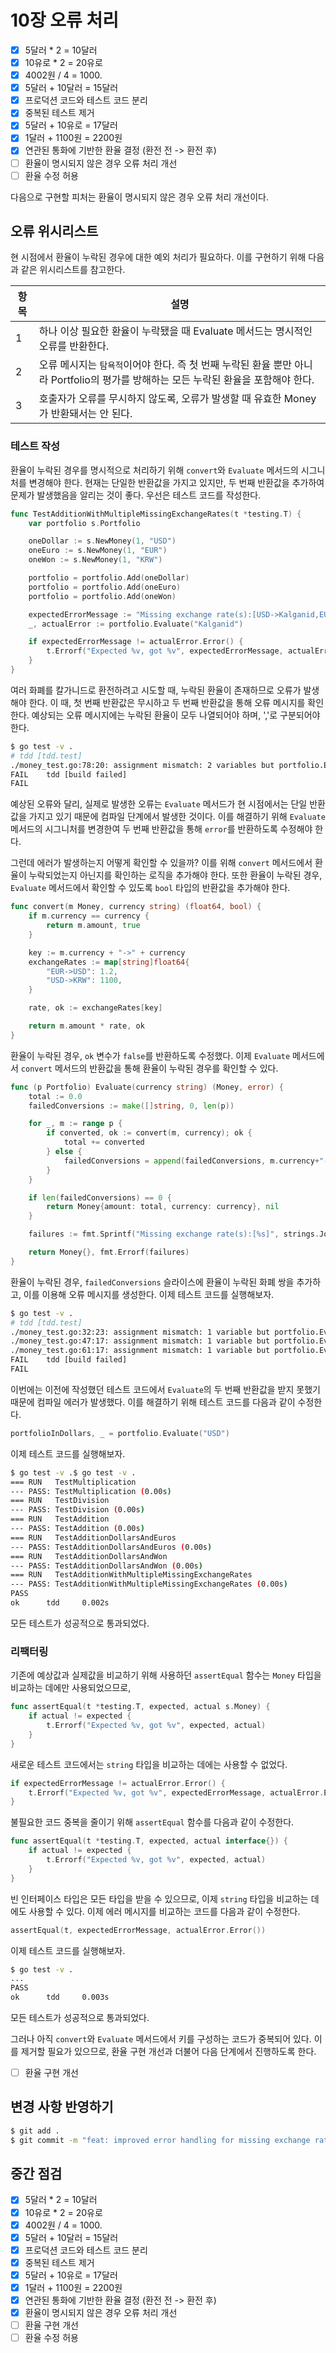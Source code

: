 # 10장 오류 처리

- [x] 5달러 \* 2 = 10달러
- [x] 10유로 \* 2 = 20유로
- [x] 4002원 / 4 = 1000.
- [x] 5달러 + 10달러 = 15달러
- [x] 프로덕션 코드와 테스트 코드 분리
- [x] 중복된 테스트 제거
- [x] 5달러 + 10유로 = 17달러
- [x] 1달러 + 1100원 = 2200원
- [x] 연관된 통화에 기반한 환율 결정 (환전 전 -> 환전 후)
- [ ] 환율이 명시되지 않은 경우 오류 처리 개선
- [ ] 환율 수정 허용

다음으로 구현할 피처는 환율이 명시되지 않은 경우 오류 처리 개선이다.

## 오류 위시리스트

현 시점에서 환율이 누락된 경우에 대한 예외 처리가 필요하다. 이를 구현하기 위해 다음과 같은 위시리스트를 참고한다.

| 항목 | 설명                                                                                                                                |
| ---- | ----------------------------------------------------------------------------------------------------------------------------------- |
| 1    | 하나 이상 필요한 환율이 누락됐을 때 Evaluate 메서드는 명시적인 오류를 반환한다.                                                     |
| 2    | 오류 메시지는 `탐욕적`이어야 한다. 즉 첫 번째 누락된 환율 뿐만 아니라 Portfolio의 평가를 방해하는 모든 누락된 환율을 포함해야 한다. |
| 3    | 호출자가 오류를 무시하지 않도록, 오류가 발생할 때 유효한 Money가 반환돼서는 안 된다.                                                |

### 테스트 작성

환율이 누락된 경우를 명시적으로 처리하기 위해 `convert`와 `Evaluate` 메서드의 시그니처를 변경해야 한다. 현재는 단일한 반환값을 가지고 있지만, 두 번째 반환값을 추가하여 문제가 발생했음을 알리는 것이 좋다. 우선은 테스트 코드를 작성한다.

```go
func TestAdditionWithMultipleMissingExchangeRates(t *testing.T) {
	var portfolio s.Portfolio

	oneDollar := s.NewMoney(1, "USD")
	oneEuro := s.NewMoney(1, "EUR")
	oneWon := s.NewMoney(1, "KRW")

	portfolio = portfolio.Add(oneDollar)
	portfolio = portfolio.Add(oneEuro)
	portfolio = portfolio.Add(oneWon)

	expectedErrorMessage := "Missing exchange rate(s):[USD->Kalganid,EUR->Kalganid,KRW->Kalganid]"
	_, actualError := portfolio.Evaluate("Kalganid")

	if expectedErrorMessage != actualError.Error() {
		t.Errorf("Expected %v, got %v", expectedErrorMessage, actualError.Error())
	}
}
```

여러 화폐를 칼가니드로 환전하려고 시도할 때, 누락된 환율이 존재하므로 오류가 발생해야 한다. 이 때, 첫 번째 반환값은 무시하고 두 번째 반환값을 통해 오류 메시지를 확인한다. 예상되는 오류 메시지에는 누락된 환율이 모두 나열되어야 하며, ','로 구분되어야 한다.

```bash
$ go test -v .
# tdd [tdd.test]
./money_test.go:78:20: assignment mismatch: 2 variables but portfolio.Evaluate returns 1 value
FAIL    tdd [build failed]
FAIL
```

예상된 오류와 달리, 실제로 발생한 오류는 `Evaluate` 메서드가 현 시점에서는 단일 반환값을 가지고 있기 때문에 컴파일 단계에서 발생한 것이다. 이를 해결하기 위해 `Evaluate` 메서드의 시그니처를 변경한여 두 번째 반환값을 통해 `error`를 반환하도록 수정해야 한다.

그런데 에러가 발생하는지 어떻게 확인할 수 있을까? 이를 위해 `convert` 메서드에서 환율이 누락되었는지 아닌지를 확인하는 로직을 추가해야 한다. 또한 환율이 누락된 경우, `Evaluate` 메서드에서 확인할 수 있도록 `bool` 타입의 반환값을 추가해야 한다.

```go
func convert(m Money, currency string) (float64, bool) {
	if m.currency == currency {
		return m.amount, true
	}

	key := m.currency + "->" + currency
	exchangeRates := map[string]float64{
		"EUR->USD": 1.2,
		"USD->KRW": 1100,
	}

	rate, ok := exchangeRates[key]

	return m.amount * rate, ok
}
```

환율이 누락된 경우, `ok` 변수가 `false`를 반환하도록 수정했다. 이제 `Evaluate` 메서드에서 `convert` 메서드의 반환값을 통해 환율이 누락된 경우를 확인할 수 있다.

```go
func (p Portfolio) Evaluate(currency string) (Money, error) {
	total := 0.0
	failedConversions := make([]string, 0, len(p))

	for _, m := range p {
		if converted, ok := convert(m, currency); ok {
			total += converted
		} else {
			failedConversions = append(failedConversions, m.currency+"->"+currency)
		}
	}

	if len(failedConversions) == 0 {
		return Money{amount: total, currency: currency}, nil
	}

	failures := fmt.Sprintf("Missing exchange rate(s):[%s]", strings.Join(failedConversions, ","))

	return Money{}, fmt.Errorf(failures)
}
```

환율이 누락된 경우, `failedConversions` 슬라이스에 환율이 누락된 화폐 쌍을 추가하고, 이를 이용해 오류 메시지를 생성한다. 이제 테스트 코드를 실행해보자.

```bash
$ go test -v .
# tdd [tdd.test]
./money_test.go:32:23: assignment mismatch: 1 variable but portfolio.Evaluate returns 2 values
./money_test.go:47:17: assignment mismatch: 1 variable but portfolio.Evaluate returns 2 values
./money_test.go:61:17: assignment mismatch: 1 variable but portfolio.Evaluate returns 2 values
FAIL    tdd [build failed]
FAIL
```

이번에는 이전에 작성했던 테스트 코드에서 `Evaluate`의 두 번째 반환값을 받지 못했기 때문에 컴파일 에러가 발생했다. 이를 해결하기 위해 테스트 코드를 다음과 같이 수정한다.

```go
portfolioInDollars, _ = portfolio.Evaluate("USD")
```

이제 테스트 코드를 실행해보자.

```bash
$ go test -v .$ go test -v .
=== RUN   TestMultiplication
--- PASS: TestMultiplication (0.00s)
=== RUN   TestDivision
--- PASS: TestDivision (0.00s)
=== RUN   TestAddition
--- PASS: TestAddition (0.00s)
=== RUN   TestAdditionDollarsAndEuros
--- PASS: TestAdditionDollarsAndEuros (0.00s)
=== RUN   TestAdditionDollarsAndWon
--- PASS: TestAdditionDollarsAndWon (0.00s)
=== RUN   TestAdditionWithMultipleMissingExchangeRates
--- PASS: TestAdditionWithMultipleMissingExchangeRates (0.00s)
PASS
ok      tdd     0.002s
```

모든 테스트가 성공적으로 통과되었다.

### 리팩터링

기존에 예상값과 실제값을 비교하기 위해 사용하던 `assertEqual` 함수는 `Money` 타입을 비교하는 데에만 사용되었으므로,

```go
func assertEqual(t *testing.T, expected, actual s.Money) {
	if actual != expected {
		t.Errorf("Expected %v, got %v", expected, actual)
	}
}
```

새로운 테스트 코드에서는 `string` 타입을 비교하는 데에는 사용할 수 없었다.

```go
if expectedErrorMessage != actualError.Error() {
	t.Errorf("Expected %v, got %v", expectedErrorMessage, actualError.Error())
}
```

불필요한 코드 중복을 줄이기 위해 `assertEqual` 함수를 다음과 같이 수정한다.

```go
func assertEqual(t *testing.T, expected, actual interface{}) {
	if actual != expected {
		t.Errorf("Expected %v, got %v", expected, actual)
	}
}
```

빈 인터페이스 타입은 모든 타입을 받을 수 있으므로, 이제 `string` 타입을 비교하는 데에도 사용할 수 있다. 이제 에러 메시지를 비교하는 코드를 다음과 같이 수정한다.

```go
assertEqual(t, expectedErrorMessage, actualError.Error())
```

이제 테스트 코드를 실행해보자.

```bash
$ go test -v .
...
PASS
ok      tdd     0.003s
```

모든 테스트가 성공적으로 통과되었다.

그러나 아직 `convert`와 `Evaluate` 메서드에서 키를 구성하는 코드가 중복되어 있다. 이를 제거할 필요가 있으므로, 환율 구현 개선과 더불어 다음 단계에서 진행하도록 한다.

- [ ] 환율 구현 개선

## 변경 사항 반영하기

```bash
$ git add .
$ git commit -m "feat: improved error handling for missing exchange rates"
```

## 중간 점검

- [x] 5달러 \* 2 = 10달러
- [x] 10유로 \* 2 = 20유로
- [x] 4002원 / 4 = 1000.
- [x] 5달러 + 10달러 = 15달러
- [x] 프로덕션 코드와 테스트 코드 분리
- [x] 중복된 테스트 제거
- [x] 5달러 + 10유로 = 17달러
- [x] 1달러 + 1100원 = 2200원
- [x] 연관된 통화에 기반한 환율 결정 (환전 전 -> 환전 후)
- [x] 환율이 명시되지 않은 경우 오류 처리 개선
- [ ] 환율 구현 개선
- [ ] 환율 수정 허용
